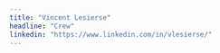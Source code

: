 ```yaml
---
title: "Vincent Lesierse"
headline: "Crew"
linkedin: "https://www.linkedin.com/in/vlesierse/"
---
```


